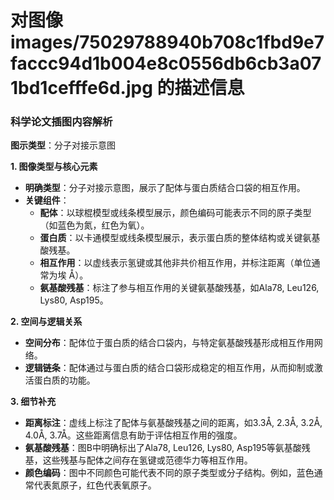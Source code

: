 # 对图像 images/75029788940b708c1fbd9e7faccc94d1b004e8c0556db6cb3a071bd1cefffe6d.jpg 的描述信息

### 科学论文插图内容解析

**图示类型**：分子对接示意图

**1. 图像类型与核心元素**

*   **明确类型**：分子对接示意图，展示了配体与蛋白质结合口袋的相互作用。
*   **关键组件**：
    *   **配体**：以球棍模型或线条模型展示，颜色编码可能表示不同的原子类型（如蓝色为氮，红色为氧）。
    *   **蛋白质**：以卡通模型或线条模型展示，表示蛋白质的整体结构或关键氨基酸残基。
    *   **相互作用**：以虚线表示氢键或其他非共价相互作用，并标注距离（单位通常为埃 Å）。
    *   **氨基酸残基**：标注了参与相互作用的关键氨基酸残基，如Ala78, Leu126, Lys80, Asp195。

**2. 空间与逻辑关系**

*   **空间分布**：配体位于蛋白质的结合口袋内，与特定氨基酸残基形成相互作用网络。
*   **逻辑链条**：配体通过与蛋白质的结合口袋形成稳定的相互作用，从而抑制或激活蛋白质的功能。

**3. 细节补充**

*   **距离标注**：虚线上标注了配体与氨基酸残基之间的距离，如3.3Å, 2.3Å, 3.2Å, 4.0Å, 3.7Å。这些距离信息有助于评估相互作用的强度。
*   **氨基酸残基**：图B中明确标出了Ala78, Leu126, Lys80, Asp195等氨基酸残基，这些残基与配体之间存在氢键或范德华力等相互作用。
*   **颜色编码**：图中不同颜色可能代表不同的原子类型或分子结构。例如，蓝色通常代表氮原子，红色代表氧原子。
